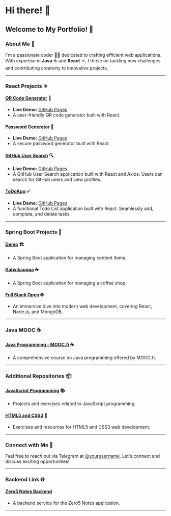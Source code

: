 # Hi there! 👋
## Welcome to My Portfolio! 🎉

### About Me 💼
I'm a passionate coder 👨‍💻 dedicated to crafting efficient web applications. With expertise in **Java** ☕ and **React** ⚛️, I thrive on tackling new challenges and contributing creativity to innovative projects.

---

### React Projects ⚛️

#### [QR Code Generator](https://github.com/shahtaa/wifi-qr-generator) 📱
- **Live Demo:** [GitHub Pages](https://shahtaa.github.io/wifi-qr-generator/)
- A user-friendly QR code generator built with React.

#### [Password Generator](https://github.com/Shahtaa/password-generator) 🔐
- **Live Demo:** [GitHub Pages](https://shahtaa.github.io/password-generator/)
- A secure password generator built with React.

#### [GitHub User Search](https://github.com/Shahtaa/github-user-search-app) 🔍
- **Live Demo:** [GitHub Pages](https://shahtaa.github.io/github-user-search-app/)
- A GitHub User Search application built with React and Axios. Users can search for GitHub users and view profiles.

#### [ToDoApp](https://github.com/Shahtaa/todoapp) ✅
- **Live Demo:** [GitHub Pages](https://shahtaa.github.io/todoapp/)
- A functional Todo List application built with React. Seamlessly add, complete, and delete tasks.

---

### Spring Boot Projects 🚀

#### [Demo](https://github.com/Shahtaa/demo) 🏗️
- A Spring Boot application for managing content items.

#### [Kahvikauppa](https://github.com/Shahtaa/kahvikauppa) ☕
- A Spring Boot application for managing a coffee shop.

#### [Full Stack Open](https://github.com/Shahtaa/hy-fullstack-part-1) 🌐
- An immersive dive into modern web development, covering React, Node.js, and MongoDB.

---

### Java MOOC ☕

#### [Java Programming - MOOC.fi](https://github.com/Shahtaa/hbc-java23S) ☕
- A comprehensive course on Java programming offered by MOOC.fi.

---

### Additional Repositories 📦

#### [JavaScript Programming](https://github.com/Shahtaa/javascript-ohjelmointi) 📚
- Projects and exercises related to JavaScript programming.

#### [HTML5 and CSS3](https://github.com/Shahtaa/html5-ja-css3) 🎨
- Exercises and resources for HTML5 and CSS3 web development.

---

### Connect with Me 📱

Feel free to reach out via Telegram at [@yourusername](https://t.me/yourusername). Let's connect and discuss exciting opportunities!

---

### Backend Link 🌐

#### [Zero5 Notes Backend](https://zero5-notes-backend.onrender.com)
- A backend service for the Zero5 Notes application.

---
